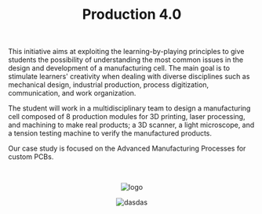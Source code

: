 <div align="center">

# Production 4.0
  
</div>

<br>

This initiative aims at exploiting the learning-by-playing principles to give students the possibility of understanding the most common issues in the design and development of a manufacturing cell. The main goal is to stimulate learners' creativity when dealing with diverse disciplines such as mechanical design, industrial production, process digitization, communication, and work organization.

The student will work in a multidisciplinary team to design a manufacturing cell composed of 8 production modules for 3D printing, laser processing, and machining to make real products; a 3D scanner, a light microscope, and a tension testing machine to verify the manufactured products.
 
Our case study is focused on the Advanced Manufacturing Processes for custom PCBs.


<br>

<div align="center">

![logo](https://user-images.githubusercontent.com/55017307/141443703-6c05cbbd-2459-40c7-a584-c14439e72136.png)
  
![dasdas](https://user-images.githubusercontent.com/55017307/141446251-e3d6bf44-5b09-4100-9d4d-5f7dca44afe0.png)

</div>
